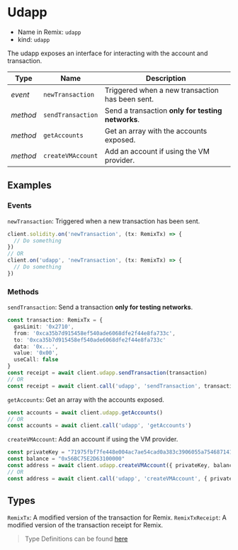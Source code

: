 # Udapp

- Name in Remix: `udapp`
- kind: `udapp`

The udapp exposes an interface for interacting with the account and transaction.

|Type     |Name                 |Description
|---------|---------------------|--
|_event_  |`newTransaction`     |Triggered when a new transaction has been sent.
|_method_ |`sendTransaction`    |Send a transaction **only for testing networks**.
|_method_ |`getAccounts`        |Get an array with the accounts exposed.
|_method_ |`createVMAccount`    |Add an account if using the VM provider. 

## Examples

### Events
`newTransaction`: Triggered when a new transaction has been sent.
```typescript
client.solidity.on('newTransaction', (tx: RemixTx) => {
  // Do something
})
// OR
client.on('udapp', 'newTransaction', (tx: RemixTx) => {
  // Do something
})
```

### Methods
`sendTransaction`: Send a transaction **only for testing networks**.
```typescript
const transaction: RemixTx = {
  gasLimit: '0x2710',
  from: '0xca35b7d915458ef540ade6068dfe2f44e8fa733c',
  to: '0xca35b7d915458ef540ade6068dfe2f44e8fa733c'
  data: '0x...',
  value: '0x00',
  useCall: false
}
const receipt = await client.udapp.sendTransaction(transaction)
// OR
const receipt = await client.call('udapp', 'sendTransaction', transaction)
```

`getAccounts`: Get an array with the accounts exposed.
```typescript
const accounts = await client.udapp.getAccounts()
// OR
const accounts = await client.call('udapp', 'getAccounts')
```

`createVMAccount`: Add an account if using the VM provider. 
```typescript
const privateKey = "71975fbf7fe448e004ac7ae54cad0a383c3906055a75468714156a07385e96ce"
const balance = "0x56BC75E2D63100000"
const address = await client.udapp.createVMAccount({ privateKey, balance })
// OR
const address = await client.call('udapp', 'createVMAccount', { privateKey, balance })
```

## Types
`RemixTx`: A modified version of the transaction for Remix.
`RemixTxReceipt`: A modified version of the transaction receipt for Remix.


> Type Definitions can be found [here](../../projects/utils/src/api/udapp/type.ts)